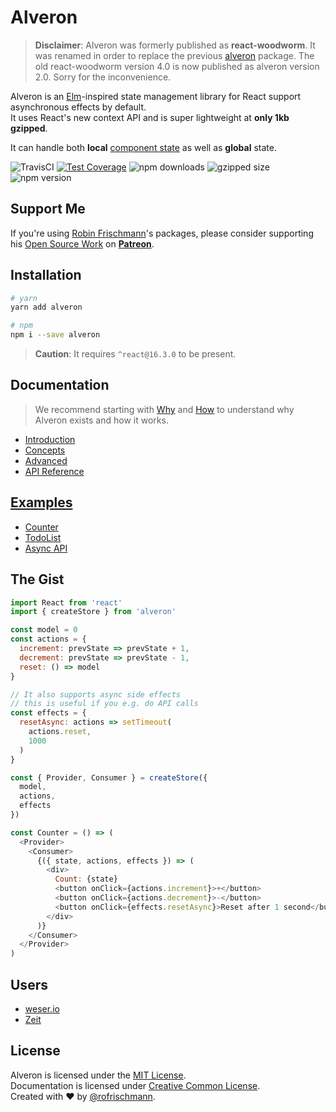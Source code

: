 # Alveron

> **Disclaimer**: Alveron was formerly published as **react-woodworm**. It was renamed in order to replace the previous [alveron](https://github.com/rofrischmann/alveron-old) package. The old react-woodworm version 4.0 is now published as alveron version 2.0. Sorry for the inconvenience.

Alveron is an [Elm](http://elm-lang.org)-inspired state management library for React support asynchronous effects by default.<br>It uses React's new context API and is super lightweight at **only 1kb gzipped**.

It can handle both **local** [component state](https://reactjs.org/docs/faq-state.html) as well as **global** state.

<img alt="TravisCI" src="https://travis-ci.org/rofrischmann/alveron.svg?branch=master"> <a href="https://codeclimate.com/github/rofrischmann/alveron/coverage"><img alt="Test Coverage" src="https://codeclimate.com/github/rofrischmann/alveron/badges/coverage.svg"></a> <img alt="npm downloads" src="https://img.shields.io/npm/dm/alveron.svg"> <img alt="gzipped size" src="https://img.shields.io/bundlephobia/minzip/alveron.svg?colorB=4c1&label=gzipped%20size"> <img alt="npm version" src="https://badge.fury.io/js/alveron.svg">

## Support Me
If you're using [Robin Frischmann](https://rofrischmann.de)'s packages, please consider supporting his [Open Source Work](https://github.com/rofrischmann) on [**Patreon**](https://www.patreon.com/rofrischmann).

## Installation
```sh
# yarn
yarn add alveron

# npm
npm i --save alveron
```
> **Caution**: It requires `^react@16.3.0` to be present.

## Documentation

> We recommend starting with [Why](https://alveron.js.org/docs/introduction/Motivation.html) and [How](https://alveron.js.org/docs/introduction/How.html) to understand why Alveron exists and how it works.

* [Introduction](https://alveron.js.org/docs/Introduction.html)
* [Concepts](https://alveron.js.org/docs/Concepts.html)
* [Advanced](https://alveron.js.org/docs/Advanced.html)
* [API Reference](https://alveron.js.org/docs/API.html)

## [Examples](https://alveron.js.org/docs/introduction/Examples.html)
* [Counter](../examples/Counter)
* [TodoList](../examples/TodoList)
* [Async API](../examples/AsyncAPI)

## The Gist
```javascript
import React from 'react'
import { createStore } from 'alveron'

const model = 0
const actions = {
  increment: prevState => prevState + 1,
  decrement: prevState => prevState - 1,
  reset: () => model
}

// It also supports async side effects
// this is useful if you e.g. do API calls
const effects = {
  resetAsync: actions => setTimeout(
    actions.reset,
    1000
  )
}

const { Provider, Consumer } = createStore({
  model,
  actions,
  effects
})

const Counter = () => (
  <Provider>
    <Consumer>
      {({ state, actions, effects }) => (
        <div>
          Count: {state}
          <button onClick={actions.increment}>+</button>
          <button onClick={actions.decrement}>-</button>
          <button onClick={effects.resetAsync}>Reset after 1 second</button>
        </div>
      )}
    </Consumer>
  </Provider>
)
```

## Users
- [weser.io](https://weser.io)
- [Zeit](http://zeit.co)

## License
Alveron is licensed under the [MIT License](http://opensource.org/licenses/MIT).<br>
Documentation is licensed under [Creative Common License](http://creativecommons.org/licenses/by/4.0/).<br>
Created with ♥ by [@rofrischmann](http://rofrischmann.de).
